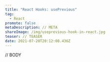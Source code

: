 ```yaml
---
title: "React Hooks: usePrevious"
tag:
  - React
promote: false
metaDescription: // META
shareImage: /img/useprevious-hook-in-react.jpg
teaser: // TEASER
date: 2021-07-28T20:12:08.436Z
---
```

// BODY